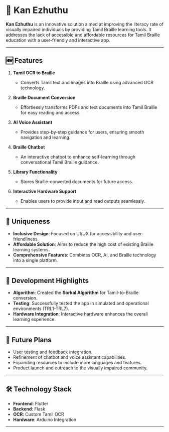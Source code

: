 # 🌟 Kan Ezhuthu  

**Kan Ezhuthu** is an innovative solution aimed at improving the literacy rate of visually impaired individuals by providing Tamil Braille learning tools. It addresses the lack of accessible and affordable resources for Tamil Braille education with a user-friendly and interactive app.  

---

## 🆕 Features  

1. **Tamil OCR to Braille**  
   - Converts Tamil text and images into Braille using advanced OCR technology.  

2. **Braille Document Conversion**  
   - Effortlessly transforms PDFs and text documents into Tamil Braille for easy reading and access.  

3. **AI Voice Assistant**  
   - Provides step-by-step guidance for users, ensuring smooth navigation and learning.  

4. **Braille Chatbot**  
   - An interactive chatbot to enhance self-learning through conversational Tamil Braille guidance.  

5. **Library Functionality**  
   - Stores Braille-converted documents for future access.  

6. **Interactive Hardware Support**  
   - Enables users to provide input and read outputs seamlessly.  

---

## 🎯 Uniqueness  

- **Inclusive Design**: Focused on UI/UX for accessibility and user-friendliness.  
- **Affordable Solution**: Aims to reduce the high cost of existing Braille learning systems.  
- **Comprehensive Features**: Combines OCR, AI, and Braille technology into a single platform.  

---

## 🚀 Development Highlights  

- **Algorithm**: Created the **Sorkal Algorithm** for Tamil-to-Braille conversion.  
- **Testing**: Successfully tested the app in simulated and operational environments (TRL1-TRL7).  
- **Hardware Integration**: Interactive hardware enhances the overall learning experience.  

---

## 🌱 Future Plans  

- User testing and feedback integration.  
- Refinement of chatbot and voice assistant capabilities.  
- Expanding resources to include more languages and features.  
- Product launch and outreach to the visually impaired community.  
  

---

## 🛠️ Technology Stack  

- **Frontend**: Flutter  
- **Backend**: Flask  
- **OCR**: Custom Tamil OCR  
- **Hardware**: Arduino Integration  

---

